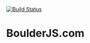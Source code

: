 [![Build Status](https://secure.travis-ci.org/gerred/boulderjs.png)](http://travis-ci.org/gerred/boulderjs)

BoulderJS.com
=============